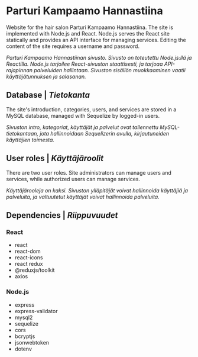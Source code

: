 # Parturi Kampaamo Hannastiina

Website for the hair salon Parturi Kampaamo Hannastiina. The site is implemented with Node.js and React. Node.js serves the React site statically and provides an API interface for managing services. Editing the content of the site requires a username and password.

_Parturi Kampaamo Hannastiinan sivusto. Sivusto on toteutettu Node.js:llä ja Reactilla. Node.js tarjoilee React-sivuston staattisesti, ja tarjoaa API-rajapinnan palveluiden hallintaan. Sivuston sisällön muokkaaminen vaatii käyttäjätunnuksen ja salasanan._

## Database | _Tietokanta_

The site's introduction, categories, users, and services are stored in a MySQL database, managed with Sequelize by logged-in users.

_Sivuston intro, kategoriat, käyttäjät ja palvelut ovat tallennettu MySQL-tietokantaan, jota hallinnoidaan Sequelizerin avulla, kirjautuneiden käyttäjien toimesta._

## User roles | _Käyttäjäroolit_

There are two user roles. Site administrators can manage users and services, while authorized users can manage services.

_Käyttäjärooleja on kaksi. Sivuston ylläpitäjät voivat hallinnoida käyttäjiä ja palveluita, ja valtuutetut käyttäjät voivat hallinnoida palveluita._

## Dependencies | _Riippuvuudet_

### React

- react
- react-dom
- react-icons
- react redux
- @reduxjs/toolkit
- axios

### Node.js

- express
- express-validator
- mysql2
- sequelize
- cors
- bcryptjs
- jsonwebtoken
- dotenv
